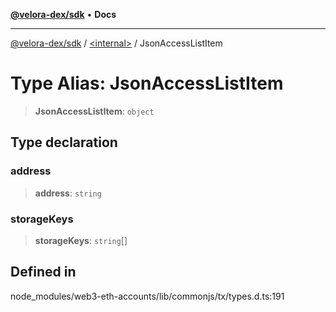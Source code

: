[**@velora-dex/sdk**](../../README.md) • **Docs**

***

[@velora-dex/sdk](../../globals.md) / [\<internal\>](../README.md) / JsonAccessListItem

# Type Alias: JsonAccessListItem

> **JsonAccessListItem**: `object`

## Type declaration

### address

> **address**: `string`

### storageKeys

> **storageKeys**: `string`[]

## Defined in

node\_modules/web3-eth-accounts/lib/commonjs/tx/types.d.ts:191
